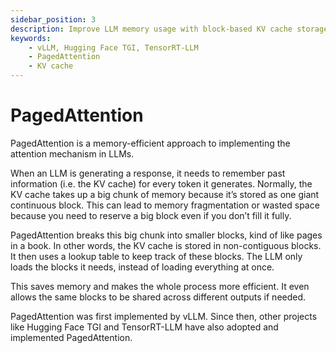 ```yaml
---
sidebar_position: 3
description: Improve LLM memory usage with block-based KV cache storage via PagedAttention.
keywords:
    - vLLM, Hugging Face TGI, TensorRT-LLM
    - PagedAttention
    - KV cache
---
```


# PagedAttention

PagedAttention is a memory-efficient approach to implementing the attention mechanism in LLMs.

When an LLM is generating a response, it needs to remember past information (i.e. the KV cache) for every token it generates. Normally, the KV cache takes up a big chunk of memory because it’s stored as one giant continuous block. This can lead to memory fragmentation or wasted space because you need to reserve a big block even if you don’t fill it fully.

PagedAttention breaks this big chunk into smaller blocks, kind of like pages in a book. In other words, the KV cache is stored in non-contiguous blocks. It then uses a lookup table to keep track of these blocks. The LLM only loads the blocks it needs, instead of loading everything at once.

This saves memory and makes the whole process more efficient. It even allows the same blocks to be shared across different outputs if needed.

PagedAttention was first implemented by vLLM. Since then, other projects like Hugging Face TGI and TensorRT-LLM have also adopted and implemented PagedAttention.
